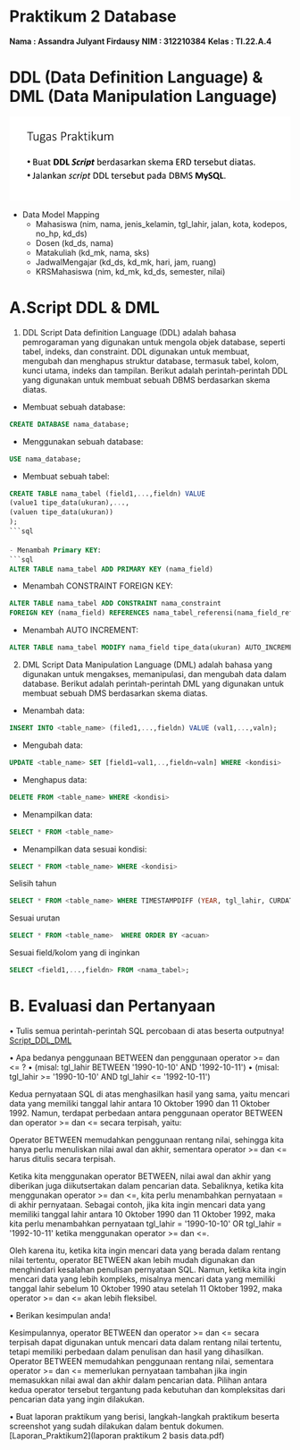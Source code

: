 # Praktikum 2 Database

**Nama    : Assandra Julyant Firdausy**
**NIM     : 312210384**
**Kelas   : TI.22.A.4**

# DDL (Data Definition Language) & DML (Data Manipulation Language)
![img](gambar/27.png)


- Data Model Mapping
    - Mahasiswa (nim, nama, jenis_kelamin, tgl_lahir, jalan, kota, kodepos, no_hp, kd_ds)
    - Dosen (kd_ds, nama)
    - Matakuliah (kd_mk, nama, sks)
    - JadwalMengajar (kd_ds, kd_mk, hari, jam, ruang)
    - KRSMahasiswa (nim, kd_mk, kd_ds, semester, nilai)

# A.Script DDL & DML
  1. DDL Script
     Data definition Language (DDL) adalah bahasa pemrogaraman yang digunakan untuk mengola objek database, seperti tabel, indeks, dan constraint. DDL digunakan untuk membuat, mengubah dan menghapus struktur database, termasuk tabel, kolom, kunci utama, indeks dan tampilan.
Berikut adalah perintah-perintah DDL yang digunakan untuk membuat sebuah DBMS berdasarkan skema diatas.

- Membuat sebuah database:
```sql
CREATE DATABASE nama_database;
```

- Menggunakan sebuah database:
```sql
USE nama_database;
```

- Membuat sebuah tabel:
```sql
CREATE TABLE nama_tabel (field1,...,fieldn) VALUE
(value1 tipe_data(ukuran),...,
(valuen tipe_data(ukuran))
);
```sql

- Menambah Primary KEY:
```sql
ALTER TABLE nama_tabel ADD PRIMARY KEY (nama_field)
```

- Menambah CONSTRAINT FOREIGN KEY:
```sql
ALTER TABLE nama_tabel ADD CONSTRAINT nama_constraint
FOREIGN KEY (nama_field) REFERENCES nama_tabel_referensi(nama_field_referensi)
```

- Menambah AUTO INCREMENT:
```sql
ALTER TABLE nama_tabel MODIFY nama_field tipe_data(ukuran) AUTO_INCREMENT;
```

  2. DML Script 
  Data Manipulation Language (DML) adalah bahasa yang digunakan untuk mengakses, memanipulasi, dan mengubah data dalam database. Berikut adalah perintah-perintah DML yang digunakan untuk membuat sebuah DMS berdasarkan skema diatas.

- Menambah data:
```sql
INSERT INTO <table_name> (filed1,...,fieldn) VALUE (val1,...,valn);
```

- Mengubah data:
```sql
UPDATE <table_name> SET [field1=val1,..,fieldn=valn] WHERE <kondisi>
```

- Menghapus data:
```sql
DELETE FROM <table_name> WHERE <kondisi>
```

- Menampilkan data:
```sql
SELECT * FROM <table_name>
```

- Menampilkan data sesuai kondisi:
```sql
SELECT * FROM <table_name> WHERE <kondisi>
```

 Selisih tahun
 ```sql
 SELECT * FROM <table_name> WHERE TIMESTAMPDIFF (YEAR, tgl_lahir, CURDATE()) < usia
 ```

 Sesuai urutan
 ```sql
 SELECT * FROM <table_name>  WHERE ORDER BY <acuan>
 ```

 Sesuai field/kolom yang di inginkan
 ```sql
 SELECT <field1,...,fieldn> FROM <nama_tabel>;
 ```

# B. Evaluasi dan Pertanyaan

• Tulis semua perintah-perintah SQL percobaan di atas beserta outputnya!
[Script_DDL_DML](#a-script-ddl--dml)   

• Apa bedanya penggunaan BETWEEN dan penggunaan operator >=
dan <= ?
• (misal: tgl_lahir BETWEEN '1990-10-10' AND '1992-10-11')
• (misal: tgl_lahir >= '1990-10-10' AND tgl_lahir <= '1992-10-11')

Kedua pernyataan SQL di atas menghasilkan hasil yang sama, yaitu mencari data yang memiliki tanggal lahir antara 10 Oktober 1990 dan 11 Oktober 1992. Namun, terdapat perbedaan antara penggunaan operator BETWEEN dan operator >= dan <= secara terpisah, yaitu:

Operator BETWEEN memudahkan penggunaan rentang nilai, sehingga kita hanya perlu menuliskan nilai awal dan akhir, sementara operator >= dan <= harus ditulis secara terpisah.

Ketika kita menggunakan operator BETWEEN, nilai awal dan akhir yang diberikan juga diikutsertakan dalam pencarian data. Sebaliknya, ketika kita menggunakan operator >= dan <=, kita perlu menambahkan pernyataan = di akhir pernyataan. Sebagai contoh, jika kita ingin mencari data yang memiliki tanggal lahir antara 10 Oktober 1990 dan 11 Oktober 1992, maka kita perlu menambahkan pernyataan tgl_lahir = '1990-10-10' OR tgl_lahir = '1992-10-11' ketika menggunakan operator >= dan <=.

Oleh karena itu, ketika kita ingin mencari data yang berada dalam rentang nilai tertentu, operator BETWEEN akan lebih mudah digunakan dan menghindari kesalahan penulisan pernyataan SQL. Namun, ketika kita ingin mencari data yang lebih kompleks, misalnya mencari data yang memiliki tanggal lahir sebelum 10 Oktober 1990 atau setelah 11 Oktober 1992, maka operator >= dan <= akan lebih fleksibel.

• Berikan kesimpulan anda!

Kesimpulannya, operator BETWEEN dan operator >= dan <= secara terpisah dapat digunakan untuk mencari data dalam rentang nilai tertentu, tetapi memiliki perbedaan dalam penulisan dan hasil yang dihasilkan. Operator BETWEEN memudahkan penggunaan rentang nilai, sementara operator >= dan <= memerlukan pernyataan tambahan jika ingin memasukkan nilai awal dan akhir dalam pencarian data. Pilihan antara kedua operator tersebut tergantung pada kebutuhan dan kompleksitas dari pencarian data yang ingin dilakukan.

• Buat laporan praktikum yang berisi, langkah-langkah praktikum
beserta screenshot yang sudah dilakukan dalam bentuk dokumen.
[Laporan_Praktikum2](laporan praktikum 2 basis data.pdf)


